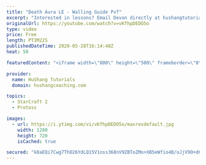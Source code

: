 ```yaml
---
title: "Death Aura LE - Walling Guide PvT"
excerpt: "Interested in lessons? Email Devon directly at hushangtutorials@outlook.com ------------------------------------------------------------------------------------------------------- Want to support HuShang Tutorials directly? Patreon is a website where you can contribute a monthly donation that will help"
originalUrl: https://youtube.com/watch?v=vKfhpDEDO5o
type: video
price: Free
length: PT3M22S
publishedDateTime: 2020-05-28T16:14:48Z
heat: 50

featuredContent: "<iframe width=\"800\" height=\"500\" frameborder=\"0\" src=\"https://www.youtube.com/embed/vKfhpDEDO5o\" allow=\"accelerometer; autoplay; encrypted-media; gyroscope; picture-in-picture\" allowfullscreen></iframe>"

provider:
  name: HuShang Tutorials
  domain: hushangcoaching.com

topics:
  - StarCraft 2
  - Protoss

images:
  - url: https://i.ytimg.com/vi/vKfhpDEDO5o/maxresdefault.jpg
    width: 1280
    height: 720
    isCached: true

secured: "k8aEQi7Cwg7ThO26YdLQ15V1oss368nV9ZBToZMo+XB5eWfio4B/oJjV9O+d6omh4ckiO/S80dOvo8lpt8F6nuQYiAp5ONDm6pdDFYw1lOUZEywKYd9rHV3UaNwCdquR+MyIVGs9vnc0KZy3+x+3xRUdEFWjlAvoKrpYF/fTnHwBEfVuoAnfPtfjKNt3UFE/zqgFwBnVVYdFSM0S4nn0KkVtGdmIYNn0ieV0ZHAMcsLFR+XEjm2YO4RiJl2o4z8VTLzoU99TgQz7lM8kerlgtdjPdv4CJ3bo6Z+kTACT1VuGeK/BQUuwHc7G9HEf++rO09/UlD6eWNorRIq/uKzo7D4uw1DG7YYrYZ06BTGZ2yeRplqxtVQZXuzltYvTCZZaGNJgE1ddhQv3ZSh5uTrnzXrKCk9iDQ1Wksvhf8Y/cN8=;ULKoQx0c7m/Vbc5S1Li/AQ=="
---
```


